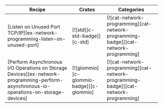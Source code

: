 | Recipe | Crates | Categories |
|--------|--------|------------|
| [Listen on Unused Port TCP/IP][ex-network-programming-listen-on-unused-port] | [![std][c-std-badge]][c-std] | [![cat-network-programming][cat-network-programming-badge]][cat-network-programming] |
| [Perform Asynchronous I/O Operations on Storage Devices][ex-network-programming-perform-asynchronous-io-operations-on-storage-devices] | [![glommio][c-glommio-badge]][c-glommio] | [![cat-network-programming][cat-network-programming-badge]][cat-network-programming] |

<div class="hidden">
</div>
